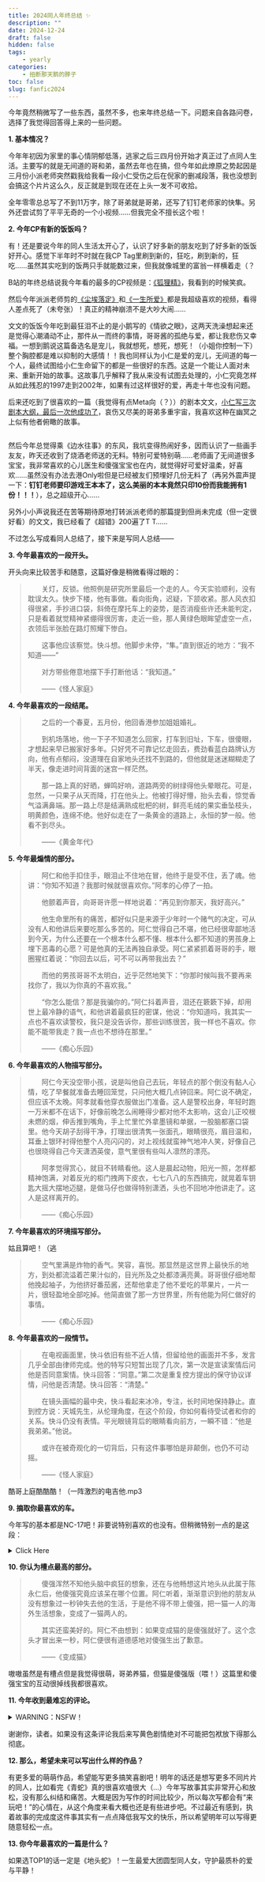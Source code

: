 ```yaml
---
title: 2024同人年终总结 ✨
description: ""
date: 2024-12-24
draft: false
hidden: false
tags: 
    - yearly
categories: 
    - 扭断那天鹅的脖子
toc: false
slug: fanfic2024
---
```


今年竟然稍微写了一些东西，虽然不多，也来年终总结一下。问题来自各路问卷，选择了我觉得回答得上来的一些问题。

**1. 基本情况？**

今年年初因为家里的事心情阴郁低落，逃家之后三四月份开始才真正过了点同人生活。主要写的就是无间道的哥和弟，虽然去年也在搞，但今年如此燎原之势起因是三月份小派老师突然戳我给我看一段小仁受伤之后在倪家的删减段落，我也没想到会搞这个片片这么久，反正就是到现在还在上头一发不可收拾。

全年零零总总写了不到11万字，除了哥弟就是哥弟，还写了钉钉老师家的快隼。另外还尝试剪了平平无奇的一个小视频……但我完全不擅长这个啦！

**2. 今年CP有新的饭饭吗？**

有！还是要说今年的同人生活太开心了，认识了好多新的朋友吃到了好多新的饭饭好开心。感觉下半年时不时就在我CP Tag里刷到新的，狂吃，刷到新的，狂吃……虽然其实吃到的饭两只手就能数过来，但我就像城里的富翁一样横着走（？

B站的年终总结说我今年看的最多的CP视频是：[《狐狸精》](https://www.bilibili.com/video/BV11kM3epETF/)，我看到的时候笑疯。

然后今年派派老师剪的[《尘埃落定》](https://www.bilibili.com/video/BV1jJHTefEB1)和[《一生所爱》](https://www.bilibili.com/video/BV1KqHjeuEy5)都是我超级喜欢的视频，看得人差点死了（未夸张）！真正的精神崩溃不是大吵大闹……

文文的饭饭今年吃到最狂泪不止的是小鹅写的《情欲之眼》，这两天洗澡想起来还是觉得心潮涌动不止，那件从一而终的事情，哥哥酱的孤绝与爱，都让我悲伤又幸福。一想到鹅说这篇备选名是宠儿，我就想死，想死，想死！（小姐你控制一下）整个胸腔都是难以抑制的大感情！！我也同样认为小仁是爱的宠儿，无间道的每一个人，最终试图给小仁生命留下的都是一些很好的东西。这是一个能让人面对未来、重新开始的故事。这故事几乎解释了我从来没有试图去处理的，小仁究竟怎样从如此残忍的1997走到2002年，如果有过这样很好的爱，再走十年也没有问题。

后来还吃到了很喜欢的一篇（我觉得有点Meta向（？））的剧本文文，[小仁写三次剧本大纲，最后一次他成功了](https://archiveofourown.org/works/60432454)，哀伤又尽美的哥弟多重宇宙，我喜欢这种在幽冥之上似有他者俯瞰的故事。

<img src="https://pub-219f59729cc7474d97beb0f99a13e6bd.r2.dev/picture/2024/12/006okC5ogy1hwv6xzo2daj32c02c01ky.jpg" alt="" class="float-img35">

然后今年总觉得乘《边水往事》的东风，我坑变得热闹好多，因而认识了一些画手友友，昨天还收到了烧酒老师送的无料。特别可爱特别萌……老师画了无间道很多宝宝，我非常喜欢的心儿医生和傻强宝宝也在内，就觉得好可爱好温柔，好喜欢……虽然没有办法去港Only啦但是已经被友们预埋好几份无料了（再另外震声提一下：**钉钉老师要印游戏王本本了，这么美丽的本本竟然只印10份而我能拥有1份！！！**），总之超级开心……

另外小小声说我还在苦等期待原地打转派派老师的那篇提到但尚未完成（但一定很好看）的文文，我已经看了《超错》200遍了T T……

不过怎么写成看同人总结了，接下来是写同人总结——

**3. 今年最喜欢的一段开头。**

开头向来比较苦手和随意，这篇好像是稍微看得过眼的：

> 　　关灯，反锁。他照例是研究所里最后一个走的人。今天实验顺利，没有耽误太久。快步下楼，他有事做。看向街角，迟疑，下颔收紧。那人风衣扣得很紧，手抄进口袋，斜倚在摩托车上的姿势，是否消瘦些许还未能判定，只是看着就觉精神紧绷得很厉害，走近一些，那人黄绿色眼眸望虚空一点，衣领后半张脸在路灯照耀下惨白。
>
>　　这事他应该察觉。快斗想。他脚步未停，“隼。”直到很近的地方：“我不知道——”
>
>　　对方带些倦意地摆下手打断他话：“我知道。”
>
> 　　——《怪人家庭》

**4. 今年最喜欢的一段结尾。**

> 　　之后的一个春夏，五月份，他回香港参加姐姐婚礼。
>
>　　到机场落地，他一下子不知道怎么回家，打车到旧址，下车，很傻眼，才想起来早已搬家好多年。只好凭不可靠记忆走回去，费劲看蓝白路牌认方向，他有点郁闷，没道理在自家地头还找不到路的，但他就是迷迷糊糊走了半天，像走进时间背面的迷宫一样茫然。
>
>　　那一路上真的好晒，蝉鸣好响，道路两旁的树绿得他头晕眼花。可是，忽然，一只果子从天而降，打在他头上。他被打得好懵，抬头去看，惊觉香气溢满鼻端。那一路上尽是结满熟成枇杷的树，鲜亮毛绒的果实垂坠枝头，明黄颜色，连绵不绝。他好似走在了一条黄金的道路上，永恒的梦一般。他看不到尽头。
>
>　　——《黄金年代》

**5. 今年最煽情的部分。**

>　　阿仁和他手扣住手，眼泪止不住地在冒，他终于是受不住，丢了魂。他讲：“你知不知道？我那时候就很喜欢你。”阿孝的心停了一拍。
>
>　　他颤着声音，向哥哥许愿一样地说着：“再见到你那天，我好高兴。”
>
>　　他生命里所有的痛苦，都好似只是来源于少年时一个赌气的决定，可从没有人和他讲后来要吃那么多苦的。阿仁觉得自己不堪，他已经很卑鄙地活到今天，为什么还要在一个根本什么都不懂、根本什么都不知道的男孩身上埋下恶毒的心愿？可是他真的无法再独自承受。阿仁紧紧抓着哥哥的手，眼圈猩红着说：“你回去以后，可不可以再带我出去？”
>
>　　而他的男孩哥哥不太明白，近乎茫然地笑下：“你那时候叫我不要再来找你了，我以为你真的不喜欢我。”
>
>　　“你怎么能信？那是我骗你的。”阿仁抖着声音，泪还在簌簌下掉，却用世上最冷静的语气，和他讲着最疯狂的密谋，他说：“你知道吗，我其实一点也不喜欢读警校，我只是没告诉你，那些训练很苦，我一样也不喜欢。你能不能带我走？我一点也不想待在那里。”
>
>　　——《痴心乐园》

**6. 今年最喜欢的人物描写部分。**

>　　阿仁今天没空带小孩，说是叫他自己去玩，年轻点的那个倒没有黏人心情，吃了早餐就准备去睡回笼觉，只问他大概几点钟回来。阿仁说不确定，但应该不太晚。阿孝就看他穿衣服做出门准备。这人是警校出身，年轻时跑一万米都不在话下，好像前晚怎么闹睡得少都对他不太影响，这会儿正咬根未燃的烟，伸舌推到嘴角，手上忙里忙外拿墨镜和单据，一股脑都塞口袋里。他今天胡子刮得干净，打理出很清隽一张面孔，眼睛很亮，眉目温和，耳垂上银环衬得他整个人亮闪闪的，对上视线就蛮神气地冲人笑，好像自己也很晓得自己今天潇洒英俊，意气里很有些叫人凛然的漂亮。
>
>　　阿孝觉得赏心，就目不转睛看他。这人是晨起动物，阳光一照，怎样都精神饱满，对着反光的柜门拽两下皮衣，七七八八的东西搞完，就晃着车钥匙大摇大摆地迈腿，是做马仔也做得特别潇洒，头也不回地冲他讲走了。这人是这样离开的。
>
>　　——《痴心乐园》

**7. 今年最喜欢的环境描写部分。**

姑且算吧！（逃

> 　　空气里满是炸物的香气。笑容，喜悦。那显然是这世界上最快乐的地方，到处都流溢着芒果汁似的，目光所及之处都漆满亮黄。哥哥很仔细地帮他挽起袖子，为他挤好番茄酱，还帮他拿走了他不爱吃的苹果片，一片一片，很轻盈地全部吃掉。他简直做了那一方世界里，所有他能为阿仁做好的事情。
>
>　　——《痴心乐园》

**8. 今年最喜欢的一段情节。**

>　　在电视画面里，快斗依旧有些不近人情，但留给他的画面并不多，发言几乎全部由律师完成。他的特写只短暂出现了几次，第一次是宣读案情后问他是否同意案情。快斗回答：“同意。”第二次是重复控方提出的保守协议详情，问他是否清楚。快斗回答：“清楚。”
>
>　　在镜头画幅的最中央，快斗看起来冰冷，专注，长时间地保持静止。直到控方说：天城先生，从伦理角度，在这个阶段，你如何看待受试者和你的关系。快斗仍没有表情。平光眼镜背后的眼睛看向前方，一瞬不错：“他是我弟弟。”他说。
>
>　　或许在被奇观化的一切背后，只有这件事哪怕是非颠倒，也仍不可动摇。
>
>　　——《怪人家庭》

酷哥上庭酷酷酷！（一阵激烈的电吉他.mp3

**9. 摘取你最喜欢的车。**

今年写的基本都是NC-17吧！非要说特别喜欢的也没有。但稍微特别一点的是这段：

<details>
    <summary>Click Here</summary>

> 　　他被操得真的疯了，哥哥的老二顶在他前列腺上碾，他眼前一阵阵发白，肚皮前面湿漉漉的一根，已经射到软软地歪在一边，精水淫水，又稀又白得混成一团，也流了很多到阿孝身上。而阿孝没太在意地仰头，被他夹得很舒服地喘，他叫得好听，人又漂亮，有一瞬间，像水里淌下一枝桃粉的杜鹃似的，哥哥眼神很乱，彻底动了情的样子。
>
>　　那样子太坦然、太漂亮了。陈永仁看得震悚，自天灵盖向下倏然一下全麻了，他忽然想：没意思。白活了。前面十年全给骗了。一半身体被哥哥操得发软，很舒服，里面很湿，很痒，全吃进去了也还是想要，阿仁兀自笑了一声：他真是傻的，才给骗了。这世上什么东西来了，都没有屁股里夹一根他哥哥的东西来得一半痛快。做好人，做好人能有这个痛快？他抖得停不下来，肚子里头腻滑一片，哥哥在他屁股里一股股地射出来，体液在甬道里不住地往下掉，阿仁一下夹紧了含住。看哥哥的眼角很湿，他就低下头去要接吻，像小动物一样，把湿漉漉的舌头一点一点地喂给哥哥。从一开始，就全都错了。
>
>　　——《丧家犬》

</details>

**10. 你认为槽点最高的部分。**

> 　　傻强浑然不知他头脑中疯狂的想象，还在与他畅想这片地头从此属于陈永仁后，他傻强究竟应该呆在哪个位置。阿仁听着，渐渐意识到他的朋友从没有想象过一秒钟失去他的生活，于是他不得不带上傻强，把一猫一人的海外生活想象，变成了一猫两人的。
>
>　　其实还蛮美好的。阿仁不由想到：如果变成猫的是傻强就好了。这个念头才冒出来一秒，阿仁便很有道德感地对傻强生出了歉意。
>
> 　　——《变成猫》

嗷嗷虽然是有槽点但是我觉得很萌，哥弟养猫，但猫是傻强版（喂！）这篇里和傻强宝宝的互动很掉线我都很喜欢。

**11. 今年收到最难忘的评论。**

<details>
    <summary>WARNING：NSFW！</summary>
> 　　看得我逼都湿了。
</details>

谢谢你，读者。如果没有这条评论我后来写黄色剧情绝对不可能把包袱放下得那么彻底。

**12. 那么，希望未来可以写出什么样的作品？**

有更多爱的萌萌作品，希望能写更多搞笑喜剧吧！明年的话还是想写更多不同片片的同人，比如看完《青蛇》真的很喜欢嗑很大（…）今年写故事其实非常开心和放松，没有那么纠结和痛苦。大概是因为写作的时间比较少，所以每次写都会有“来玩吧！”的心情在，从这个角度来看大概也还是有些进步吧。不过最近有感到，执着故事的完成度这件事其实有一点点降低我写文的快乐，所以希望明年可以写得更随意轻松一点。

**13. 你今年最喜欢的一篇是什么？**

如果选TOP1的话一定是《地头蛇》！一生最爱大团圆型同人女，守护最质朴的爱与平静！

